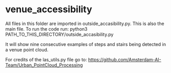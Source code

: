 # venue_accessibility
All files in this folder are imported in outside_accasibility.py. This is also the main file. To run the code run:
python3 PATH_TO_THIS_DIRECTORY/outside_accasibility.py

It will show nine consecutive examples of steps and stairs being detected in a venue point cloud.

For credits of the las_utils.py file go to: https://github.com/Amsterdam-AI-Team/Urban_PointCloud_Processing
